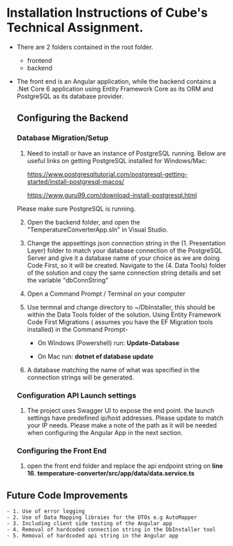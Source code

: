 # Installation Instructions of Cube's Technical Assignment.

- There are 2 folders contained in the root folder.
  - frontend
  - backend
- The front end is an Angular application, while the backend contains a .Net Core 6 application using
  Entity Framework Core as its ORM and PostgreSQL as its database provider.

  ## Configuring the Backend

  ### Database Migration/Setup

  1. Need to install or have an instance of PostgreSQL running. Below are useful links on getting PostgreSQL
     installed for Windows/Mac:

     https://www.postgresqltutorial.com/postgresql-getting-started/install-postgresql-macos/

     https://www.guru99.com/download-install-postgresql.html

  Please make sure PostgreSQL is running.

  2. Open the backend folder, and open the "TemperatureConverterApp.sln" in Visual Studio.

  3. Change the appsettings json connection string in the (1. Presentation Layer) folder to match your database connection of
     the PostgreSQL Server and give it a database name of your choice as we are doing Code First, so it will be created.
     Navigate to the (4. Data Tools) folder of the solution and copy the same connection string details and set the variable
     "dbConnString"

  4. Open a Command Prompt / Terminal on your computer

  5. Use termnal and change directory to ~/DbInstaller, this should be within the Data Tools folder of the solution.
     Using Entity Framework Code First Migrations ( assumes you have the EF Migration tools installed) in the
     Command Prompt-

     - On Windows (Powershell) run: **Update-Database**

     - On Mac run: **dotnet ef database update**

  6. A database matching the name of what was specified in the connection strings will be generated.

  ### Configuration API Launch settings

  1.  The project uses Swagger UI to expose the end point. the launch settings have predefined ip/host addresses. Please update
      to match your IP needs. Please make a note of the path as it will be needed when configuring the Angular App in the next
      section.

  ### Configuring the Front End

  1.  open the front end folder and replace the api endpoint string on **line 16**.
      **temperature-converter/src/app/data/data.service.ts**

## Future Code Improvements

    - 1. Use of error logging
    - 2. Use of Data Mapping libraies for the DTOs e.g AutoMapper
    - 3. Including client side testing of the Angular app
    - 4. Removal of hardcoded connection string in the DbInstaller tool
    - 5. Removal of hardcoded api string in the Angular app
